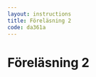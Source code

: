 ```yaml
---
layout: instructions
title: Föreläsning 2
code: da361a
---
```


# Föreläsning 2

<div class="video">
</div>

